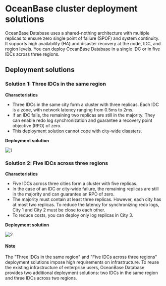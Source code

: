 # OceanBase cluster deployment solutions

OceanBase Database uses a shared-nothing architecture with multiple replicas to ensure zero single point of failure (SPOF) and system continuity. It supports high availability (HA) and disaster recovery at the node, IDC, and region levels. You can deploy OceanBase Database in a single IDC or in five IDCs across three regions.



## Deployment solutions

### Solution 1: Three IDCs in the same region

**Characteristics**

* Three IDCs in the same city form a cluster with three replicas. Each IDC is a zone, with network latency ranging from 0.5ms to 2ms.
* If an IDC fails, the remaining two replicas are still in the majority. They can enable redo log synchronization and guarantee a recovery point objective (RPO) of zero.
* This deployment solution cannot cope with city-wide disasters.

**Deployment solution**

![1](https://obbusiness-private.oss-cn-shanghai.aliyuncs.com/doc/img/observer-enterprise/V3.2.3/zh-CN/3.deploy-the-oceanbase-database/%E9%AB%98%E5%8F%AF%E7%94%A81.png)

### Solution 2: Five IDCs across three regions

**Characteristics**

* Five IDCs across three cities form a cluster with five replicas.
* In the case of an IDC or city-wide failure, the remaining replicas are still in the majority and can guarantee an RPO of zero.
* The majority must contain at least three replicas. However, each city has at most two replicas. To reduce the latency for synchronizing redo logs, City 1 and City 2 must be close to each other.
* To reduce costs, you can deploy only log replicas in City 3.

**Deployment solution**

![2](https://obbusiness-private.oss-cn-shanghai.aliyuncs.com/doc/img/observer-enterprise/V3.2.3/zh-CN/3.deploy-the-oceanbase-database/%E9%AB%98%E5%8F%AF%E7%94%A82.png)

<main id="notice" type='explain'>
  <h4>Note</h4>
  <p>The "Three IDCs in the same region" and "Five IDCs across three regions" deployment solutions impose high requirements on infrastructure. To reuse the existing infrastructure of enterprise users, OceanBase Database provides two additional deployment solutions: two IDCs in the same region and three IDCs across two regions. </p>
</main>
